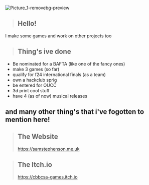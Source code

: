 ![Picture_1-removebg-preview](https://github.com/user-attachments/assets/0f0eff8f-b05e-4a94-a504-a672b51d716c)

> ## Hello!

I make some games and work on other projects too

> ## Thing's ive done
- Be nominated for a BAFTA (like one of the fancy ones)
- make 3 games (so far)
- qualify for f24 international finals (as a team)
- own a hackclub sprig
- be entered for OUCC
- 3d print cool stuff
- have 4 (as of now) musical releases
  
## and many other thing's that i've fogotten to mention here!

> ## The Website
> https://samstephenson.me.uk

> ## The Itch.io
> https://cbbcsa-games.itch.io
